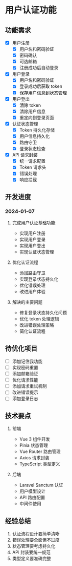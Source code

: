 # 用户认证功能

## 功能需求
- [x] 用户注册
  - [x] 用户名和密码验证
  - [x] 密码确认
  - [x] 可选邮箱
  - [x] 注册成功后自动登录
- [x] 用户登录
  - [x] 用户名和密码验证
  - [x] 登录成功后获取 token
  - [x] 保存用户信息到状态管理
- [x] 用户登出
  - [x] 清除 token
  - [x] 清除用户信息
  - [x] 重定向到登录页面
- [x] 认证状态管理
  - [x] Token 持久化存储
  - [x] 用户信息持久化
  - [x] 路由守卫
  - [x] 登录状态检查
- [x] API 请求封装
  - [x] 统一请求配置
  - [x] Token 请求头
  - [x] 错误处理
  - [x] 响应拦截

## 开发进度

### 2024-01-07
1. 完成用户认证基础功能
   - 实现用户注册
   - 实现用户登录
   - 实现用户登出
   - 实现认证状态管理

2. 优化认证流程
   - 添加路由守卫
   - 实现登录状态持久化
   - 优化错误处理
   - 改进用户体验

3. 解决的主要问题
   - 修复登录状态持久化问题
   - 优化 token 处理逻辑
   - 改进错误处理策略
   - 简化认证流程

## 待优化项目
- [ ] 添加记住我功能
- [ ] 实现密码重置
- [ ] 添加邮箱验证
- [ ] 优化请求性能
- [ ] 添加请求重试机制
- [ ] 改进错误提示
- [ ] 添加登录日志

## 技术要点
1. 前端
   - Vue 3 组件开发
   - Pinia 状态管理
   - Vue Router 路由管理
   - Axios 请求封装
   - TypeScript 类型定义

2. 后端
   - Laravel Sanctum 认证
   - 用户模型设计
   - API 路由配置
   - 中间件使用

## 经验总结
1. 认证流程设计要简单清晰
2. 错误处理要全面但不过度
3. 状态管理要考虑持久化
4. API 封装要统一规范
5. 类型定义要准确完整 